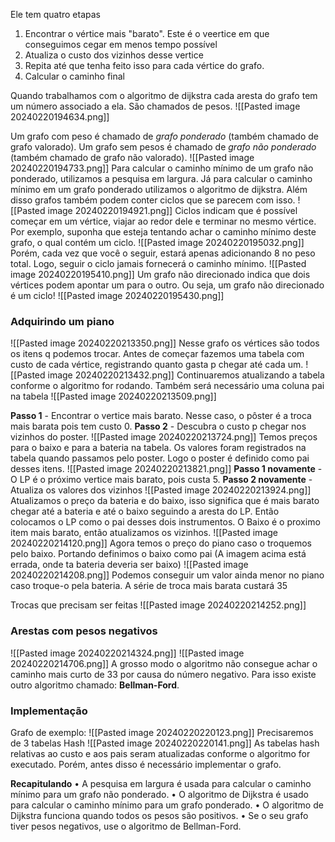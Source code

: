 Ele tem quatro etapas
1. Encontrar o vértice mais "barato". Este é o veertice em que conseguimos cegar em menos tempo possível
2. Atualiza o custo dos vizinhos desse vertice
3. Repita até que tenha feito isso para cada vértice do grafo.
4. Calcular o caminho final

Quando trabalhamos com o algoritmo de dijkstra cada aresta do grafo tem um número associado a ela. São chamados de pesos.
![[Pasted image 20240220194634.png]]

Um grafo com peso é chamado de *grafo ponderado* (também chamado de grafo valorado). Um grafo sem pesos é chamado de *grafo não ponderado* (também chamado de grafo não valorado).
![[Pasted image 20240220194733.png]]
Para calcular o caminho mínimo de um grafo não ponderado, utilizamos a pesquisa em largura. Já para calcular o caminho mínimo em um grafo ponderado utilizamos o algoritmo de dijkstra. Além disso grafos também podem conter ciclos que se parecem com isso.
![[Pasted image 20240220194921.png]]
Ciclos indicam que é possível começar em um vértice, viajar ao redor dele e
terminar no mesmo vértice. Por exemplo, suponha que esteja tentando
achar o caminho mínimo deste grafo, o qual contém um ciclo.
![[Pasted image 20240220195032.png]]
Porém, cada vez que você o seguir, estará apenas adicionando 8 no peso
total. Logo, seguir o ciclo jamais fornecerá o caminho mínimo.
![[Pasted image 20240220195410.png]]
Um grafo não direcionado indica que dois vértices podem apontar um para
o outro. Ou seja, um grafo não direcionado é um ciclo!
![[Pasted image 20240220195430.png]]

### Adquirindo um piano
![[Pasted image 20240220213350.png]]
Nesse grafo os vértices são todos os itens q podemos trocar.
Antes de começar fazemos uma tabela com custo de cada vértice, registrando quanto gasta p chegar até cada um.
![[Pasted image 20240220213432.png]]
Continuaremos atualizando a tabela conforme o algoritmo for rodando.
Também será necessário uma coluna pai na tabela
![[Pasted image 20240220213509.png]]

**Passo 1** - Encontrar o vertice mais barato. Nesse caso, o pôster é a troca mais barata pois tem custo 0.
**Passo 2** - Descubra o custo p chegar nos vizinhos do poster. 
![[Pasted image 20240220213724.png]]
Temos preços para o baixo e para a bateria na tabela. Os valores foram registrados na tabela quando passamos pelo poster. Logo o poster é definido como pai desses itens.
![[Pasted image 20240220213821.png]]
**Passo 1 novamente** - O LP é o próximo vertice mais barato, pois custa 5.
**Passo 2 novamente** -  Atualiza os valores dos vizinhos
![[Pasted image 20240220213924.png]]
Atualizamos o preço da bateria e do baixo, isso significa que é mais barato chegar até a bateria e até o baixo seguindo a aresta do LP.
Então colocamos o LP como o pai desses dois instrumentos.
O Baixo é o proximo item mais barato, então atualizamos os vizinhos.
![[Pasted image 20240220214120.png]]
Agora temos o preço do piano caso o troquemos pelo baixo. Portando definimos o baixo como pai (A imagem acima está errada, onde ta bateria deveria ser baixo)
![[Pasted image 20240220214208.png]]
Podemos conseguir um valor ainda menor no piano caso troque-o pela bateria. A série de troca mais barata custará 35

Trocas que precisam ser feitas
![[Pasted image 20240220214252.png]]


### Arestas com pesos negativos
![[Pasted image 20240220214324.png]]
![[Pasted image 20240220214706.png]]
A grosso modo o algoritmo não consegue achar o caminho mais curto de 33 por causa do número negativo. Para isso existe outro algoritmo chamado: **Bellman-Ford**.

### Implementação
Grafo de exemplo:
![[Pasted image 20240220220123.png]]
Precisaremos de 3 tabelas Hash
![[Pasted image 20240220220141.png]]
As tabelas hash relativas ao custo e aos pais seram atualizadas conforme o algoritmo for executado. Porém, antes disso é necessário implementar o grafo.

**Recapitulando**
• A pesquisa em largura é usada para calcular o caminho mínimo para um
grafo não ponderado.
• O algoritmo de Dijkstra é usado para calcular o caminho mínimo para
um grafo ponderado.
• O algoritmo de Dijkstra funciona quando todos os pesos são positivos.
• Se o seu grafo tiver pesos negativos, use o algoritmo de Bellman-Ford.